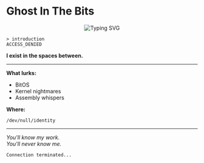 # Ghost In The Bits

<p align="center">
  <img src="https://readme-typing-svg.herokuapp.com?font=Fira+Code&size=18&pause=1000&color=00FF00&center=true&vCenter=true&multiline=true&width=435&height=70&lines=Ghost+Initialized...;Connection+unstable...;Tracing+through+the+Bits..." alt="Typing SVG" />
</p>

```
> introduction
ACCESS_DENIED
```

**I exist in the spaces between.**

---

**What lurks:**
- BitOS 
- Kernel nightmares
- Assembly whispers

**Where:**
```
/dev/null/identity
```

---

*You'll know my work.*  
*You'll never know me.*

```
Connection terminated...
```
